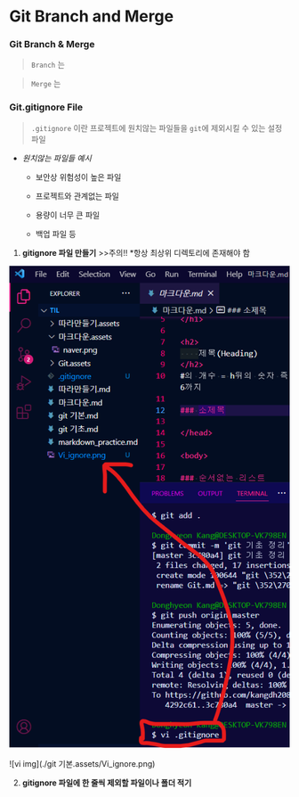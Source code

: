 <h1>
    Git Branch and Merge
</h1>

<h3>
    Git Branch & Merge
</h3>

> `Branch` 는

> `Merge` 는 

<h3>
    Git.gitignore File
</h3>

> `.gitignore` 이란 프로젝트에 원치않는 파일들을 `git`에 제외시킬 수 있는 설정 파일

* *원치않는 파일들 예시* 

  * 보안상 위험성이 높은 파일

  * 프로젝트와 관계없는 파일

  * 용량이 너무 큰 파일

  * 백업 파일 등

1. **gitignore 파일 만들기**          >>주의!!         *항상 최상위 디렉토리에 존재해야 함

<img src='./git 기본.assets/vi_create.png'>

![vi img](./git 기본.assets/Vi_ignore.png)

2. **gitignore 파일에 한 줄씩 제외할 파일이나 폴더 적기**

